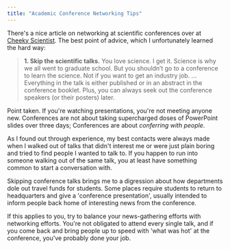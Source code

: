 ```yaml
---
title: "Academic Conference Networking Tips"
---
```


There's a nice article on networking at scientific conferences over at [Cheeky Scientist](http://cheekyscientist.com/conference/). The best point of advice, which I unfortunately learned the hard way:

> <b>1. Skip the scientific talks.</b>
You love science. I get it. Science is why we all went to graduate  school. But you shouldn’t go to a conference to learn the science. Not if you want to get an industry job. ... Everything in the talk is either published or in an abstract in the  conference booklet. Plus, you can always seek out the conference  speakers (or their posters) later.

Point taken. If you're watching presentations, you're not meeting anyone new. Conferences are not about taking supercharged doses of PowerPoint slides over three days; Conferences are about *conferring with people*.

As I found out through experience, my best contacts were always made when I walked out of talks that didn't interest me or were just plain boring and tried to find people I wanted to talk to. If you happen to run into someone walking out of the same talk, you at least have something common to start a conversation with.

Skipping conference talks brings me to a digression about how departments dole out travel funds for students. Some places require students to return to headquarters and give a 'conference presentation', usually intended to inform people back home of interesting news from the conference.

If this applies to you, try to balance your news-gathering efforts with networking efforts. You're not obligated to attend every single talk, and if you come back and bring people up to speed with 'what was hot' at the conference, you've probably done your job. 
